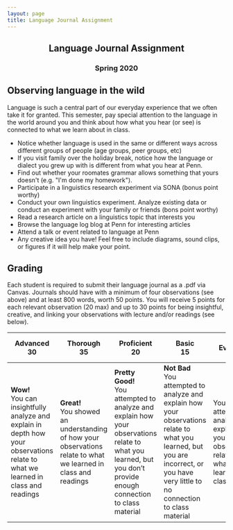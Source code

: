 ```yaml
---
layout: page
title: Language Journal Assignment
---
```


<h2 align="center">Language Journal Assignment</h2>
<h3 align="center">Spring 2020</h3>

## Observing language in the wild
Language is such a central part of our everyday experience that we often take it for granted. This semester, pay special attention to the language in the world around you and think about how what you hear (or see) is connected to what we learn about in class.
- Notice whether language is used in the same or different ways across different groups of people (age groups, peer groups, etc)
- If you visit family over the holiday break, notice how the language or dialect you grew up with is different from what you hear at Penn.
- Find out whether your roomates grammar allows something that yours doesn't (e.g. "I'm done my homework").
- Participate in a linguistics research experiment via SONA (bonus point worthy) 
- Conduct your own linguistics experiment. Analyze existing data or conduct an experiment with your family or friends (bons point worthy)
- Read a research article on a linguistics topic that interests you
- Browse the language log blog at Penn for interesting articles
- Attend a talk or event related to language at Penn 
- Any creative idea you have! Feel free to include diagrams, sound clips, or figures if it will help make your point.

## Grading

Each student is required to submit their language journal as a .pdf via Canvas. Journals should have with a minimum of four observations (see above) and at least 800 words, worth 50 points. You will receive 5 points for each relevant observation (20 max) and up to 30 points for being insightful, creative, and linking your observations with lecture and/or readings (see below).

Advanced<br>30 | Thorough<br>35 | Proficient<br>20 | Basic<br>15| No Evidence <br>10
--- | --- | --- | --- | ---
**Wow!**<br> You can insightfully analyze and explain in depth how your observations relate to what we learned in class and readings | **Great!**<br> You showed an understanding of how your observations relate to what we learned in class and readings | **Pretty Good!**<br> You attempted to analyze and explain how your observations relate to what you learned, but you don’t provide enough connection to class material | **Not Bad**<br> You attempted to analyze and explain how your observations relate to what you learned, but you are incorrect, or you have very little to no connection to class material | You did not attempt to analyze and explain how your observations relate to what you learned in class.
